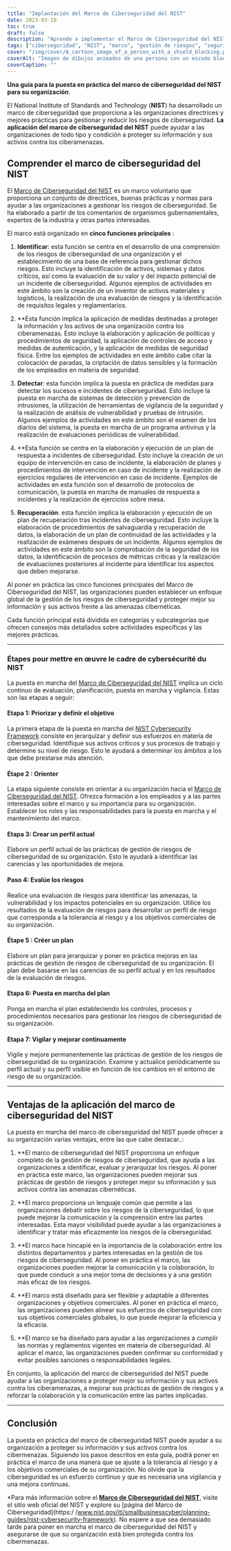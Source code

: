 ```yaml
---
title: "Implantación del Marco de Ciberseguridad del NIST"
date: 2023-03-18
toc: true
draft: false
description: "Aprende a implementar el Marco de Ciberseguridad del NIST y protege a tu organización de las ciberamenazas con nuestra guía paso a paso".
tags: ["ciberseguridad", "NIST", "marco", "gestión de riesgos", "seguridad de la información", "ciberamenazas", "implantación", "buenas prácticas", "directrices", "normas", "ciberataques", "evaluación de riesgos", "riesgo de ciberseguridad", "protección de datos", "cumplimiento", "seguridad informática", "seguridad de redes", "respuesta a incidentes", "medidas de seguridad", "plan de ciberseguridad"].
cover: "/img/cover/A_cartoon_image_of_a_person_with_a_shield_blocking.png"
coverAlt: "Imagen de dibujos animados de una persona con un escudo bloqueando varios ciberataques".
coverCaption: ""
---
```


**Una guía para la puesta en práctica del marco de ciberseguridad del NIST para su organización**.
 
 El National Institute of Standards and Technology (**NIST**) ha desarrollado un marco de ciberseguridad que proporciona a las organizaciones directrices y mejores prácticas para gestionar y reducir los riesgos de ciberseguridad. **La aplicación del marco de ciberseguridad del NIST** puede ayudar a las organizaciones de todo tipo y condición a proteger su información y sus activos contra los ciberamenazas.
 
 ## Comprender el marco de ciberseguridad del NIST
 
 El [Marco de Ciberseguridad del NIST](https://www.nist.gov/itl/smallbusinesscyber/planning-guides/nist-cybersecurity-framework) es un marco voluntario que proporciona un conjunto de directrices, buenas prácticas y normas para ayudar a las organizaciones a gestionar los riesgos de ciberseguridad. Se ha elaborado a partir de los comentarios de organismos gubernamentales, expertos de la industria y otras partes interesadas.
 
 El marco está organizado en **cinco funciones principales** :
 
 1. **Identificar**: esta función se centra en el desarrollo de una comprensión de los riesgos de ciberseguridad de una organización y el establecimiento de una base de referencia para gestionar dichos riesgos. Esto incluye la identificación de activos, sistemas y datos críticos, así como la evaluación de su valor y del impacto potencial de un incidente de ciberseguridad. Algunos ejemplos de actividades en este ámbito son la creación de un inventor de activos materiales y logísticos, la realización de una evaluación de riesgos y la identificación de requisitos legales y reglamentarios.
 
 2. **Esta función implica la aplicación de medidas destinadas a proteger la información y los activos de una organización contra los ciberamenazas. Esto incluye la elaboración y aplicación de políticas y procedimientos de seguridad, la aplicación de controles de acceso y medidas de autenticación, y la aplicación de medidas de seguridad física. Entre los ejemplos de actividades en este ámbito cabe citar la colocación de paradas, la criptación de datos sensibles y la formación de los empleados en materia de seguridad.
 
 3. **Detectar**: esta función implica la puesta en práctica de medidas para detectar los sucesos e incidentes de ciberseguridad. Esto incluye la puesta en marcha de sistemas de detección y prevención de intrusiones, la utilización de herramientas de vigilancia de la seguridad y la realización de análisis de vulnerabilidad y pruebas de intrusión. Algunos ejemplos de actividades en este ámbito son el examen de los diarios del sistema, la puesta en marcha de un programa antivirus y la realización de evaluaciones periódicas de vulnerabilidad.
 
 4. **Esta función se centra en la elaboración y ejecución de un plan de respuesta a incidentes de ciberseguridad. Esto incluye la creación de un equipo de intervención en caso de incidente, la elaboración de planes y procedimientos de intervención en caso de incidente y la realización de ejercicios regulares de intervención en caso de incidente. Ejemplos de actividades en esta función son el desarrollo de protocolos de comunicación, la puesta en marcha de manuales de respuesta a incidentes y la realización de ejercicios sobre mesa.
 
 5. **Recuperación**: esta función implica la elaboración y ejecución de un plan de recuperación tras incidentes de ciberseguridad. Esto incluye la elaboración de procedimientos de salvaguardia y recuperación de datos, la elaboración de un plan de continuidad de las actividades y la realización de exámenes después de un incidente. Algunos ejemplos de actividades en este ámbito son la comprobación de la seguridad de los datos, la identificación de procesos de métricas críticas y la realización de evaluaciones posteriores al incidente para identificar los aspectos que deben mejorarse.
 
 Al poner en práctica las cinco funciones principales del Marco de Ciberseguridad del NIST, las organizaciones pueden establecer un enfoque global de la gestión de los riesgos de ciberseguridad y proteger mejor su información y sus activos frente a las amenazas cibernéticas.
 
 
 Cada función principal está dividida en categorías y subcategorías que ofrecen consejos más detallados sobre actividades específicas y las mejores prácticas.
 
 ______
 
 ### Étapes pour mettre en œuvre le cadre de cybersécurité du NIST
 
 La puesta en marcha del [Marco de Ciberseguridad del NIST](https://www.nist.gov/itl/smallbusinesscyber/planning-guides/nist-cybersecurity-framework) implica un ciclo continuo de evaluación, planificación, puesta en marcha y vigilancia. Estas son las etapas a seguir:
 
 #### Etapa 1: Priorizar y definir el objetivo
 
 La primera etapa de la puesta en marcha del [NIST Cybersecurity Framework](https://www.nist.gov/itl/smallbusinesscyber/planning-guides/nist-cybersecurity-framework) consiste en jerarquizar y definir sus esfuerzos en materia de ciberseguridad. Identifique sus activos críticos y sus procesos de trabajo y determine su nivel de riesgo. Esto le ayudará a determinar los ámbitos a los que debe prestarse más atención.
 
 #### Étape 2 : Orienter
 
 La etapa siguiente consiste en orientar a su organización hacia el [Marco de Ciberseguridad del NIST](https://www.nist.gov/itl/smallbusinesscyber/planning-guides/nist-cybersecurity-framework). Ofrezca formación a los empleados y a las partes interesadas sobre el marco y su importancia para su organización. Establecer los roles y las responsabilidades para la puesta en marcha y el mantenimiento del marco.
 
 #### Etapa 3: Crear un perfil actual
 
 Elabore un perfil actual de las prácticas de gestión de riesgos de ciberseguridad de su organización. Esto le ayudará a identificar las carencias y las oportunidades de mejora.
 
 #### Paso 4: Evalúe los riesgos
 
 Realice una evaluación de riesgos para identificar las amenazas, la vulnerabilidad y los impactos potenciales en su organización. Utilice los resultados de la evaluación de riesgos para desarrollar un perfil de riesgo que corresponda a la tolerancia al riesgo y a los objetivos comerciales de su organización.
 
 #### Étape 5 : Créer un plan
 
 Elabore un plan para jerarquizar y poner en práctica mejoras en las prácticas de gestión de riesgos de ciberseguridad de su organización. El plan debe basarse en las carencias de su perfil actual y en los resultados de la evaluación de riesgos.
 
 #### Etapa 6: Puesta en marcha del plan
 
 Ponga en marcha el plan estableciendo los controles, procesos y procedimientos necesarios para gestionar los riesgos de ciberseguridad de su organización.
 
 #### Etapa 7: Vigilar y mejorar continuamente
 
 Vigile y mejore permanentemente las prácticas de gestión de los riesgos de ciberseguridad de su organización. Examine y actualice periódicamente su perfil actual y su perfil visible en función de los cambios en el entorno de riesgo de su organización.
 
 ______
 
 ## Ventajas de la aplicación del marco de ciberseguridad del NIST
 
 La puesta en marcha del marco de ciberseguridad del NIST puede ofrecer a su organización varias ventajas, entre las que cabe destacar..:
 
 1. **El marco de ciberseguridad del NIST proporciona un enfoque completo de la gestión de riesgos de ciberseguridad, que ayuda a las organizaciones a identificar, evaluar y jerarquizar los riesgos. Al poner en práctica este marco, las organizaciones pueden mejorar sus prácticas de gestión de riesgos y proteger mejor su información y sus activos contra las amenazas cibernéticas.
 
 2. **El marco proporciona un lenguaje común que permite a las organizaciones debatir sobre los riesgos de la ciberseguridad, lo que puede mejorar la comunicación y la comprensión entre las partes interesadas. Esta mayor visibilidad puede ayudar a las organizaciones a identificar y tratar más eficazmente los riesgos de la ciberseguridad.
 
 3. **El marco hace hincapié en la importancia de la colaboración entre los distintos departamentos y partes interesadas en la gestión de los riesgos de ciberseguridad. Al poner en práctica el marco, las organizaciones pueden mejorar la comunicación y la colaboración, lo que puede conducir a una mejor toma de decisiones y a una gestión más eficaz de los riesgos.
 
 4. **El marco está diseñado para ser flexible y adaptable a diferentes organizaciones y objetivos comerciales. Al poner en práctica el marco, las organizaciones pueden alinear sus esfuerzos de ciberseguridad con sus objetivos comerciales globales, lo que puede mejorar la eficiencia y la eficacia.
 
 5. **El marco se ha diseñado para ayudar a las organizaciones a cumplir las normas y reglamentos vigentes en materia de ciberseguridad. Al aplicar el marco, las organizaciones pueden confirmar su conformidad y evitar posibles sanciones o responsabilidades legales.
 
 En conjunto, la aplicación del marco de ciberseguridad del NIST puede ayudar a las organizaciones a proteger mejor su información y sus activos contra los ciberamenazas, a mejorar sus prácticas de gestión de riesgos y a reforzar la colaboración y la comunicación entre las partes implicadas.
 
 ______
 
 ## Conclusión
 
 La puesta en práctica del marco de ciberseguridad NIST puede ayudar a su organización a proteger su información y sus activos contra los cibermenazas. Siguiendo los pasos descritos en esta guía, podrá poner en práctica el marco de una manera que se ajuste a la tolerancia al riesgo y a los objetivos comerciales de su organización. No olvide que la ciberseguridad es un esfuerzo continuo y que es necesaria una vigilancia y una mejora continuas.
 
 *Para más información sobre el [**Marco de Ciberseguridad del NIST**](https://www.nist.gov/cyberframework), visite el sitio web oficial del NIST y explore su [página del Marco de Ciberseguridad](https:/ /www.nist.gov/itl/smallbusinesscyber/planning-guides/nist-cybersecurity-framework). No espere a que sea demasiado tarde para poner en marcha el marco de ciberseguridad del NIST y asegurarse de que su organización está bien protegida contra los cibermenazas.
 

